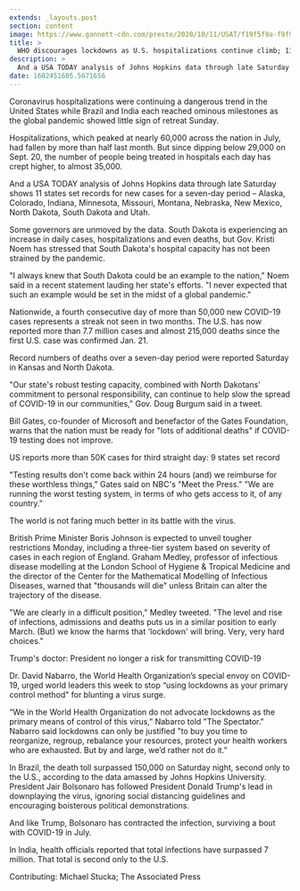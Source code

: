 ```yaml
--- 
extends: _layouts.post 
section: content 
image: https://www.gannett-cdn.com/presto/2020/10/11/USAT/f19f5f9a-f9f9-487b-80b1-7cb5dbe7d012-trump_speaks.jpg?crop=4499,2531,x0,y189&width=3200&height=1801&format=pjpg&auto=webp 
title: > 
  WHO discourages lockdowns as U.S. hospitalizations continue climb; 11 states set records for new COVID-19 cases 
description: > 
  And a USA TODAY analysis of Johns Hopkins data through late Saturday shows 11 states set records for new cases for a seven-day period – Alaska, Colorado, Indiana, Minnesota, Missouri, Montana, Nebraska, New Mexico, North Dakota, South Dakota and Utah.South Dakota is experiencing an increase in daily cases, hospitalizations and even deaths, but Gov."I always knew that South Dakota could be an example to the nation," Noem said in a recent statement lauding her state's efforts.Nationwide, a fourth consecutive day of more than 50,000 new COVID-19 cases represents a streak not seen in two months.“We in the World Health Organization do not advocate lockdowns as the primary means of control of this virus,” Nabarro told "The Spectator." 
date: 1602451605.5671656 
--- 
```

Coronavirus hospitalizations were continuing a dangerous trend in the United States while Brazil and India each reached ominous milestones as the global pandemic showed little sign of retreat Sunday.

Hospitalizations, which peaked at nearly 60,000 across the nation in July, had fallen by more than half last month. But since dipping below 29,000 on Sept. 20, the number of people being treated in hospitals each day has crept higher, to almost 35,000.

And a USA TODAY analysis of Johns Hopkins data through late Saturday shows 11 states set records for new cases for a seven-day period – Alaska, Colorado, Indiana, Minnesota, Missouri, Montana, Nebraska, New Mexico, North Dakota, South Dakota and Utah.

Some governors are unmoved by the data. South Dakota is experiencing an increase in daily cases, hospitalizations and even deaths, but Gov. Kristi Noem has stressed that South Dakota's hospital capacity has not been strained by the pandemic.

"I always knew that South Dakota could be an example to the nation," Noem said in a recent statement lauding her state's efforts. "I never expected that such an example would be set in the midst of a global pandemic."

Nationwide, a fourth consecutive day of more than 50,000 new COVID-19 cases represents a streak not seen in two months. The U.S. has now reported more than 7.7 million cases and almost 215,000 deaths since the first U.S. case was confirmed Jan. 21.

Record numbers of deaths over a seven-day period were reported Saturday in Kansas and North Dakota.

"Our state's robust testing capacity, combined with North Dakotans' commitment to personal responsibility, can continue to help slow the spread of COVID-19 in our communities," Gov. Doug Burgum said in a tweet.

Bill Gates, co-founder of Microsoft and benefactor of the Gates Foundation, warns that the nation must be ready for "lots of additional deaths" if COVID-19 testing does not improve.

US reports more than 50K cases for third straight day: 9 states set record

"Testing results don't come back within 24 hours (and) we reimburse for these worthless things," Gates said on NBC's "Meet the Press." "We are running the worst testing system, in terms of who gets access to it, of any country."

The world is not faring much better in its battle with the virus.

British Prime Minister Boris Johnson is expected to unveil tougher restrictions Monday, including a three-tier system based on severity of cases in each region of England. Graham Medley, professor of infectious disease modelling at the London School of Hygiene & Tropical Medicine and the director of the Center for the Mathematical Modelling of Infectious Diseases, warned that "thousands will die" unless Britain can alter the trajectory of the disease.

"We are clearly in a difficult position," Medley tweeted. "The level and rise of infections, admissions and deaths puts us in a similar position to early March. (But) we know the harms that 'lockdown' will bring. Very, very hard choices."

Trump's doctor: President no longer a risk for transmitting COVID-19

Dr. David Nabarro, the World Health Organization’s special envoy on COVID-19, urged world leaders this week to stop “using lockdowns as your primary control method" for blunting a virus surge.

“We in the World Health Organization do not advocate lockdowns as the primary means of control of this virus,” Nabarro told "The Spectator." Nabarro said lockdowns can only be justified "to buy you time to reorganize, regroup, rebalance your resources, protect your health workers who are exhausted. But by and large, we’d rather not do it.”

In Brazil, the death toll surpassed 150,000 on Saturday night, second only to the U.S., according to the data amassed by Johns Hopkins University. President Jair Bolsonaro has followed President Donald Trump's lead in downplaying the virus, ignoring social distancing guidelines and encouraging boisterous political demonstrations.

And like Trump, Bolsonaro has contracted the infection, surviving a bout with COVID-19 in July.

In India, health officials reported that total infections have surpassed 7 million. That total is second only to the U.S.

Contributing: Michael Stucka; The Associated Press